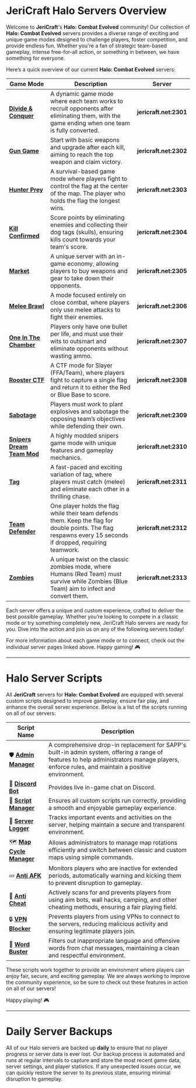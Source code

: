 # JeriCraft Halo Servers Overview

Welcome to **JeriCraft**'s **Halo: Combat Evolved** community! Our collection of **Halo: Combat Evolved** servers
provides a diverse range of exciting and unique game modes designed to challenge players, foster competition, and
provide endless fun. Whether you're a fan of strategic team-based gameplay, intense free-for-all action, or something in
between, we have something for everyone.

Here’s a quick overview of our current **Halo: Combat Evolved** servers:

| Game Mode                                                                   | Description                                                                                                                                                  | Server                 |
|-----------------------------------------------------------------------------|--------------------------------------------------------------------------------------------------------------------------------------------------------------|------------------------|
| **[Divide & Conquer](/HALO/servers/Divide%20and%20Conquer.md)**             | A dynamic game mode where each team works to recruit opponents after eliminating them, with the game ending when one team is fully converted.                | **jericraft.net:2301** |
| **[Gun Game](/HALO/servers/Gun%20Game.md)**                                 | Start with basic weapons and upgrade after each kill, aiming to reach the top weapon and claim victory.                                                      | **jericraft.net:2302** |
| **[Hunter Prey](/HALO/servers/Hunter%20Prey.md)**                           | A survival-based game mode where players fight to control the flag at the center of the map. The player who holds the flag the longest wins.                 | **jericraft.net:2303** |
| **[Kill Confirmed](/HALO/servers/Kill%20Confirmed.md)**                     | Score points by eliminating enemies and collecting their dog tags (skulls), ensuring kills count towards your team's score.                                  | **jericraft.net:2304** |
| **[Market](/HALO/servers/Market.md)**                                       | A unique server with an in-game economy, allowing players to buy weapons and gear to take down their opponents.                                              | **jericraft.net:2305** |
| **[Melee Brawl](/HALO/servers/Melee%20Brawl.md)**                           | A mode focused entirely on close combat, where players only use melee attacks to fight their enemies.                                                        | **jericraft.net:2306** |
| **[One In The Chamber](/HALO/servers/One%20In%20The%20Chamber.md)**         | Players only have one bullet per life, and must use their wits to outsmart and eliminate opponents without wasting ammo.                                     | **jericraft.net:2307** |
| **[Rooster CTF](/HALO/servers/Rooster%20CTF.md)**                           | A CTF mode for Slayer (FFA/Team), where players fight to capture a single flag and return it to either the Red or Blue Base to score.                        | **jericraft.net:2308** |
| **[Sabotage](/HALO/servers/Sabotage.md)**                                   | Players must work to plant explosives and sabotage the opposing team’s objectives while defending their own.                                                 | **jericraft.net:2309** |
| **[Snipers Dream Team Mod](/HALO/servers/Snipers%20Dream%20Team%20Mod.md)** | A highly modded snipers game mode with unique features and gameplay mechanics.                                                                               | **jericraft.net:2310** |
| **[Tag](/HALO/servers/Tag.md)**                                             | A fast-paced and exciting variation of tag, where players must catch (melee) and eliminate each other in a thrilling chase.                                  | **jericraft.net:2311** |
| **[Team Defender](/HALO/servers/Team%20Defender.md)**                       | One player holds the flag while their team defends them. Keep the flag for double points. The flag respawns every 15 seconds if dropped, requiring teamwork. | **jericraft.net:2312** |
| **[Zombies](/HALO/servers/Zombies.md)**                                     | A unique twist on the classic zombies mode, where Humans (Red Team) must survive while Zombies (Blue Team) aim to infect and convert them.                   | **jericraft.net:2313** |

Each server offers a unique and custom experience, crafted to deliver the best possible gameplay. Whether you’re looking
to compete in a classic mode or try something completely new, JeriCraft Halo servers are ready for you. Dive into the
action and join us on any of the following servers today!

For more information about each game mode or to connect, check out the individual server pages linked above. Happy
gaming! 🎮

---

# Halo Server Scripts

All **JeriCraft** servers for **Halo: Combat Evolved** are equipped with several custom scripts designed to improve
gameplay, ensure fair play, and
enhance the overall server experience. Below is a list of the scripts running on all of our servers:

| **Script Name**                                                                                                                        | **Description**                                                                                                                                                                               | 
|----------------------------------------------------------------------------------------------------------------------------------------|-----------------------------------------------------------------------------------------------------------------------------------------------------------------------------------------------| 
| 🛡️️ [**Admin Manager**](https://github.com/Chalwk/HALO-SCRIPT-PROJECTS/releases/tag/AdminManager)                                     | A comprehensive drop-in replacement for SAPP's built-in admin system, offering a range of features to help administrators manage players, enforce rules, and maintain a positive environment. |
| 💼 [**Discord Bot**](https://github.com/Chalwk/Halo-Bot)                                                                               | Provides live in-game chat on Discord.                                                                                                                                                        |
| 💼 [**Script Manager**](https://github.com/Chalwk/HALO-SCRIPT-PROJECTS/blob/master/SAPP%20SCRIPTS/UTILITY%20MODS/Script%20Manager.lua) | Ensures all custom scripts run correctly, providing a smooth and enjoyable gameplay experience.                                                                                               |
| 📝 [**Server Logger**](https://github.com/Chalwk/HALO-SCRIPT-PROJECTS/blob/master/SAPP%20SCRIPTS/UTILITY%20MODS/Server%20Logger.lua)   | Tracks important events and activities on the server, helping maintain a secure and transparent environment.                                                                                  |
| 🗺️ [**Map Cycle Manager**](https://github.com/Chalwk/HALO-SCRIPT-PROJECTS/releases/tag/MapcycleManager)                               | Allows administrators to manage map rotations efficiently and switch between classic and custom maps using simple commands.                                                                   |
| 💤 [**Anti AFK**](https://github.com/Chalwk/HALO-SCRIPT-PROJECTS/blob/master/SAPP%20SCRIPTS/UTILITY%20MODS/Anti%20AFK.lua)             | Monitors players who are inactive for extended periods, automatically warning and kicking them to prevent disruption to gameplay.                                                             |
| 🚫 [**Anti Cheat**](#)                                                                                                                 | Actively scans for and prevents players from using aim bots, wall hacks, camping, and other cheating methods, ensuring a fair playing field.                                                  |
| 🔒 [**VPN Blocker**](https://github.com/Chalwk/HALO-SCRIPT-PROJECTS/blob/master/SAPP%20SCRIPTS/UTILITY%20MODS/VPN%20Blocker.lua)       | Prevents players from using VPNs to connect to the servers, reducing malicious activity and ensuring legitimate players join.                                                                 |
| 🚫 [**Word Buster**](https://github.com/Chalwk/HALO-SCRIPT-PROJECTS/releases/tag/Word-Buster)                                          | Filters out inappropriate language and offensive words from chat messages, maintaining a clean and respectful environment.                                                                    |

These scripts work together to provide an environment where players can enjoy fair, secure, and exciting gameplay. We
are always working to improve the community experience, so be sure to check out these features in action on all of our
servers!

Happy playing! 🎮

---

# Daily Server Backups

All of our Halo servers are backed up **daily** to ensure that no player progress or server data is ever lost. Our
backup process is automated and runs at regular intervals to capture and store the most recent game data, server
settings, and player statistics. If any unexpected issues occur, we can quickly restore the server to its previous
state, ensuring minimal disruption to gameplay.